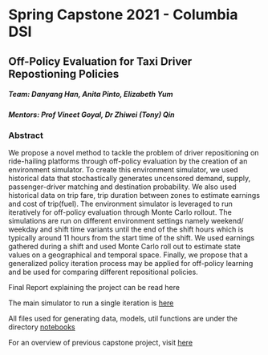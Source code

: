 # Spring Capstone 2021 - Columbia DSI 
## Off-Policy Evaluation for Taxi Driver Repostioning Policies



##### Team: Danyang Han, Anita Pinto, Elizabeth Yum
##### Mentors: Prof Vineet Goyal, Dr Zhiwei (Tony) Qin


### Abstract



We propose a novel method to tackle the problem of driver repositioning on ride-hailing platforms through off-policy evaluation by the creation of an environment simulator. To create this environment simulator, we used historical data that stochastically generates uncensored demand, supply, passenger-driver matching and destination probability. We also used historical data on trip fare, trip duration between zones to estimate earnings and cost of trip(fuel). The environment simulator is leveraged to run iteratively for off-policy evaluation through Monte Carlo rollout. The simulations are run on different environment settings namely weekend/ weekday and shift time variants until the end of the shift hours which is typically around 11 hours from the start time of the shift. We used earnings gathered during a shift and used Monte Carlo roll out to estimate state values on a geographical and temporal space. Finally, we propose that a generalized policy iteration process may be applied for off-policy learning and be used for comparing different repositional policies.


Final Report explaining the project can be read here 

The main simulator to run a single iteration is <a href="https://github.com/eyy4/Spr-2021-DiDi-RL/blob/master/notebooks/Simulation%20-%20V2.ipynb " > here </a>

All files used for generating data, models, util functions are under the directory <a href="https://github.com/eyy4/Spr-2021-DiDi-RL/tree/master/notebooks"> notebooks</a>

For an overview of previous capstone project, visit <a href = "https://github.com/skyetim/didi-vehicle-repositioning-strategy"> here </a>
